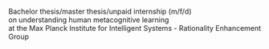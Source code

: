 Bachelor thesis/master thesis/unpaid internship (m/f/d) <br> on understanding human metacognitive learning <br> at the Max Planck Institute for Intelligent Systems - Rationality Enhancement Group
